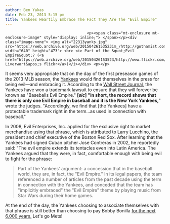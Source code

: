 ```yaml
---
author: Ben Yakas
date: Feb 23, 2013 5:15 pm
title: Yankees Heartily Embrace The Fact They Are The "Evil Empire"
---
```


	
										<p><span class="mt-enclosure mt-enclosure-image" style="display: inline;"> </span></p><div class="image-none"> <img alt="22313yanks.jpg" src="https://web.archive.org/web/20150426153523im_/http://gothamist.com/attachments/byakas/22313yanks.jpg" width="640" height="473"> <br> <i> Part of the &quot;Evil Empire&quot;? (<a href="https://web.archive.org/web/20150426153523/http://www.flickr.com/photos/tansyliverwort/5646727099/">Tansy Liverwort&apos;s flickr</a>)</i></div> <p></p>

<p>It seems very appropriate that on the day of the first preseason games of the 2013 MLB season, the <a href="https://web.archive.org/web/20150426153523/http://gothamist.com/tags/yankees">Yankees</a> would find themselves in the press for being evil&#x2014;and embracing it. According to the <a href="https://web.archive.org/web/20150426153523/http://online.wsj.com/article/SB10001424127887323549204578320531185286140.html?mod=wsj_share_tweet">Wall Street Journal</a>, the Yankees have won a trademark lawsuit to ensure that they will forever be known as &quot;Baseballs Evil Empire.&quot; <strong>[<em>sic</em>] &quot;In short, the record shows that there is only one Evil Empire in baseball and it is the New York Yankees,</strong>&quot; wrote the judges. &quot;Accordingly, we find that [the Yankees] have a protectable trademark right in the term...as used in connection with baseball.&quot;</p>

<p>In 2008, Evil Enterprises, Inc. applied for the exclusive right to market merchandise using that phrase, which is attributed to Larry Lucchino, the president and chief executive of the Boston Red Sox. After learning that the Yankees had signed Cuban pitcher Jose Contreras in 2002, he reportedly said:  &quot;The evil empire extends its tentacles even into Latin America. The Yankees argued that they were, in fact, comfortable enough with being evil to fight for the phrase:</p>

<blockquote>Part of the Yankees&apos; argument: a concession that in the baseball world, they are, in fact, the &quot;Evil Empire.&quot; In its legal papers, the team referenced a number of articles from the past decade using the term in connection with the Yankees, and conceded that the team has &quot;implicitly embraced&quot; the &quot;Evil Empire&quot; theme by playing music from Star Wars during their home games.</blockquote>

<p>At the end of the day, the Yankees choosing to associate themselves with that phrase is still better than choosing to pay Bobby Bonilla <a href="https://web.archive.org/web/20150426153523/http://www.buzzfeed.com/erikmalinowski/the-importance-of-paying-bobby-bonilla-until-2035">for the next 6,000 years.</a> Let&apos;s go Mets!</p>					
										
									
				